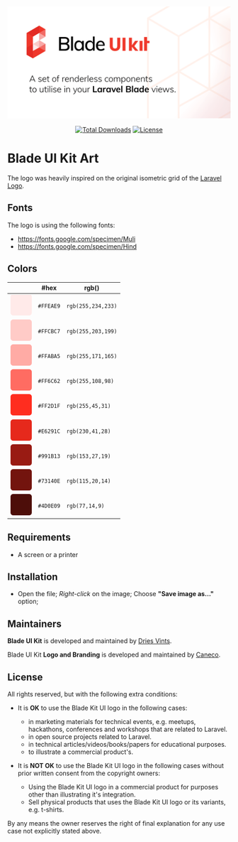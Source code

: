 <p align="center">
    <img src="/socialcard.png" width="1280" title="Social Card Blade UI Kit">
    <p align="center">
        <a href="https://packagist.org/packages/blade-ui-kit/art"><img alt="Total Downloads" src="https://img.shields.io/packagist/dt/blade-ui-kit/art"></a>
        <a href="https://packagist.org/packages/blade-ui-kit/art"><img alt="License" src="https://img.shields.io/packagist/l/pestphp/dust"></a>
    </p>
</p>

# Blade UI Kit Art

The logo was heavily inspired on the original isometric grid of the [Laravel Logo](http://github.com/laravel/art).

## Fonts

The logo is using the following fonts:

- https://fonts.google.com/specimen/Muli
- https://fonts.google.com/specimen/Hind

## Colors

|                     |#hex     |rgb()             |
|---                  |---      |---               |
|![100](/palette/100.png)|`#FFEAE9`|`rgb(255,234,233)`|
|![200](/palette/200.png)|`#FFCBC7`|`rgb(255,203,199)`|
|![300](/palette/300.png)|`#FFABA5`|`rgb(255,171,165)`|
|![400](/palette/400.png)|`#FF6C62`|`rgb(255,108,98)` |
|![500](/palette/500.png)|`#FF2D1F`|`rgb(255,45,31)`  |
|![600](/palette/600.png)|`#E6291C`|`rgb(230,41,28)`  |
|![700](/palette/700.png)|`#991B13`|`rgb(153,27,19)`  |
|![800](/palette/800.png)|`#73140E`|`rgb(115,20,14)`  |
|![900](/palette/900.png)|`#4D0E09`|`rgb(77,14,9)`    |

## Requirements

- A screen or a printer

## Installation

- Open the file; *Right-click* on the image; Choose **"Save image as…"** option;

## Maintainers

**Blade UI Kit** is developed and maintained by [Dries Vints](https://driesvints.com).

Blade UI Kit **Logo and Branding** is developed and maintained by [Caneco](https://caneco.dev).

## License

All rights reserved, but with the following extra conditions:

- It is **OK** to use the Blade Kit UI logo in the following cases:
    - in marketing materials for technical events, e.g. meetups, hackathons, conferences and workshops that are related to Laravel.
    - in open source projects related to Laravel.
    - in technical articles/videos/books/papers for educational purposes.
    - to illustrate a commercial product's.

- It is **NOT OK** to use the Blade Kit UI logo in the following cases without prior written consent from the copyright owners:
    - Using the Blade Kit UI logo in a commercial product for purposes other than illustrating it's integration.
    - Sell physical products that uses the Blade Kit UI logo or its variants, e.g. t-shirts.

By any means the owner reserves the right of final explanation for any use case not explicitly stated above.

